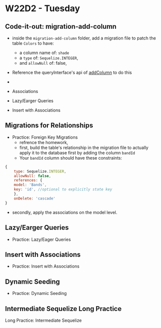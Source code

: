 # W22D2 - Tuesday

## Code-it-out: migration-add-column
- inside the `migration-add-column` folder, add a migration file to patch the table `Colors` to have:
  - a column name of: `shade`
  - a `type` of: `Sequelize.INTEGER`,
  - and `allowNull` of: false,

- Reference the queryInterface's api of [addColumn](https://sequelize.org/api/v6/class/src/dialects/abstract/query-interface.js~queryinterface#instance-method-addColumn) to do this

- 
- Associations
- Lazy/Earger Queries
- Insert with Associations

## Migrations for Relationships
- Practice: Foreign Key Migrations
  - refrence the homework, 
  - first, build the table's relationship in the migration file to actually apply it to the database first by adding the column `bandId`
  - Your `bandId` column should have these constraints:
```javascript
{
    type: Sequelize.INTEGER,
    allowNull: false,
    references: {
    model: 'Bands',
    key: 'id', //optional to explicitly state key
    },
    onDelete: 'cascade'
}
```
  - secondly, apply the associations on the model level. 

## Lazy/Earger Queries
- Practice: Lazy/Eager Queries

## Insert with Associations
- Practice: Insert with Associations

## Dynamic Seeding
- Practice: Dynamic Seeding


## Intermediate Sequelize Long Practice
Long Practice: Intermediate Sequelize